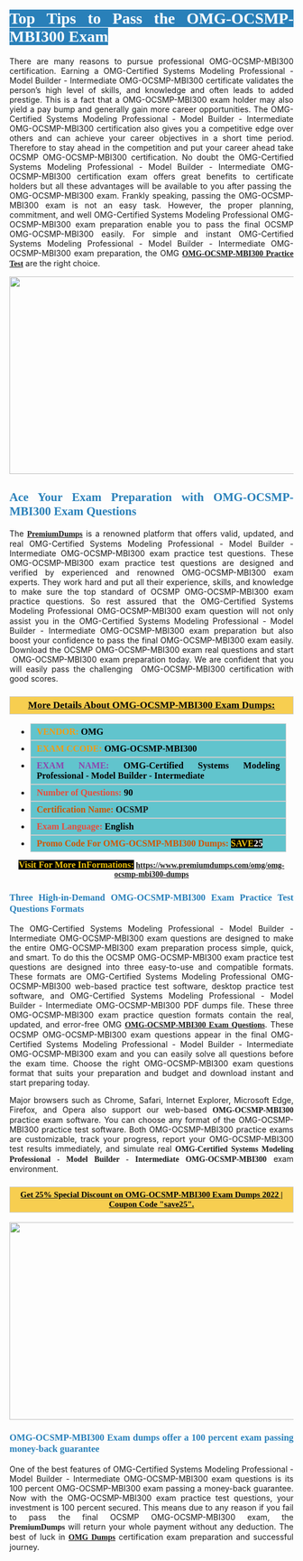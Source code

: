 <h1 style="text-align: justify;"><span style="color:#ffffff;"><span style="font-family:Georgia,serif;"><strong><span style="background-color:#2980b9;">Top Tips to Pass the OMG-OCSMP-MBI300 Exam</span></strong></span></span></h1>

<p style="text-align: justify;">There are many reasons to pursue professional OMG-OCSMP-MBI300 certification. Earning a OMG-Certified Systems Modeling Professional - Model Builder - Intermediate OMG-OCSMP-MBI300 certificate validates the person’s high level of skills, and knowledge and often leads to added prestige. This is a fact that a OMG-OCSMP-MBI300 exam holder may also yield a pay bump and generally gain more career opportunities. The OMG-Certified Systems Modeling Professional - Model Builder - Intermediate OMG-OCSMP-MBI300 certification also gives you a competitive edge over others and can achieve your career objectives in a short time period. Therefore to stay ahead in the competition and put your career ahead take OCSMP OMG-OCSMP-MBI300 certification. No doubt the OMG-Certified Systems Modeling Professional - Model Builder - Intermediate OMG-OCSMP-MBI300 certification exam offers great benefits to certificate holders but all these advantages will be available to you after passing the  OMG-OCSMP-MBI300 exam. Frankly speaking, passing the OMG-OCSMP-MBI300 exam is not an easy task. However, the proper planning, commitment, and well OMG-Certified Systems Modeling Professional OMG-OCSMP-MBI300 exam preparation enable you to pass the final OCSMP OMG-OCSMP-MBI300 easily. For simple and instant OMG-Certified Systems Modeling Professional - Model Builder - Intermediate OMG-OCSMP-MBI300 exam preparation, the OMG <span style="font-family:Georgia,serif;"><strong><a href="https://www.premiumdumps.com/omg/omg-ocsmp-mbi300-dumps">OMG-OCSMP-MBI300 Practice Test</a></strong></span> are the right choice.</p>

<p style="text-align: center;"><a href="https://www.premiumdumps.com/omg/omg-ocsmp-mbi300-dumps"><img alt="" src="https://i.imgur.com/VJaqCPg.jpeg" style="width: 700px; height: 350px;" /></a></p>

<h2 style="text-align: justify;"><span style="color:#2980b9;"><span style="font-family:Georgia,serif;"><strong>Ace Your Exam Preparation with OMG-OCSMP-MBI300 Exam Questions</strong></span></span></h2>

<p style="text-align: justify;">The <a href="https://www.premiumdumps.com/"><span style="font-size:14px;"><span style="font-family:Georgia,serif;"><strong>PremiumDumps</strong></span></span></a> is a renowned platform that offers valid, updated, and real OMG-Certified Systems Modeling Professional - Model Builder - Intermediate OMG-OCSMP-MBI300 exam practice test questions. These OMG-OCSMP-MBI300 exam practice test questions are designed and verified by experienced and renowned OMG-OCSMP-MBI300 exam experts. They work hard and put all their experience, skills, and knowledge to make sure the top standard of OCSMP OMG-OCSMP-MBI300 exam practice questions. So rest assured that the OMG-Certified Systems Modeling Professional OMG-OCSMP-MBI300 <span style="font-size:11.0pt"><span style="line-height:115%"><span calibri="" style="font-family:">exam question</span></span></span> will not only assist you in the OMG-Certified Systems Modeling Professional - Model Builder - Intermediate OMG-OCSMP-MBI300 exam preparation but also boost your confidence to pass the final OMG-OCSMP-MBI300 exam easily. Download the OCSMP OMG-OCSMP-MBI300 exam real questions and start  OMG-OCSMP-MBI300 exam preparation today. We are confident that you will easily pass the challenging  OMG-OCSMP-MBI300 certification with good scores.</p>

<h3 style="background: #f7ce50; border: 1px solid rgb(204, 204, 204); padding: 5px 10px; text-align: center;"><span style="font-family:Georgia,serif;"><u><u><span style="color:#000000;"><span style="font-size:11pt"><span style="line-height:normal"><b><span style="font-size:13.0pt"><span cambria="">More Details About OMG-OCSMP-MBI300 Exam Dumps:</span></span></b></span></span></span></u></u></span></h3>

<ul>
	<li style="margin:0cm 10pt">
	<div style="background:#61c4cd; border: 1px solid rgb(204, 204, 204); padding: 5px 10px; text-align: justify;"><span style="font-family:Georgia,serif;"><span style="font-size:11pt"><span style="line-height:normal"><b><span style="font-size:12.0pt"><span new="" roman="" times=""><span style="color:#f39c12;">VENDOR:</span> <span style="color:#000000;">OMG</span></span></span></b></span></span></span></div>
	</li>
	<li style="margin:0cm 10pt">
	<div style="background: #61c4cd; border: 1px solid rgb(204, 204, 204); padding: 5px 10px; text-align: justify;"><span style="font-family:Georgia,serif;"><span style="font-size:11pt"><span style="line-height:normal"><b><span style="font-size:12.0pt"><span new="" roman="" times=""><span style="color:#f39c12;">EXAM CCODE:</span> <span style="color:#000000;">OMG-OCSMP-MBI300</span></span></span></b></span></span></span></div>
	</li>
	<li style="margin:0cm 10pt">
	<div style="background: #61c4cd; border: 1px solid rgb(204, 204, 204); padding: 5px 10px; text-align: justify;"><span style="font-family:Georgia,serif;"><span style="font-size:11pt"><span style="line-height:normal"><b><span style="font-size:12.0pt"><span new="" roman="" times=""><span style="color:#8e44ad;">EXAM NAME:</span> <span style="color:#000000;">OMG-Certified Systems Modeling Professional - Model Builder - Intermediate</span></span></span></b></span></span></span></div>
	</li>
	<li style="margin:0cm 10pt">
	<div style="background: #61c4cd; border: 1px solid rgb(204, 204, 204); padding: 5px 10px;"><span style="font-family:Georgia,serif;"><span style="font-size:11pt"><span style="line-height:normal"><b><span style="font-size:12.0pt"><span new="" roman="" times=""><span style="color:#e74c3c;">Number of Questions:</span><span style="color:#000000;"><span style="color:#f1c40f;"> </span>90</span></span></span></b></span></span></span></div>
	</li>
	<li style="margin:0cm 10pt">
	<div style="background: #61c4cd; border: 1px solid rgb(204, 204, 204); padding: 5px 10px; text-align: justify;"><span style="font-family:Georgia,serif;"><span style="font-size:11pt"><span style="line-height:normal"><b><span style="font-size:12.0pt"><span new="" roman="" times=""><span style="color:#d35400;">Certification Name:</span> OCSMP</span></span></b></span></span></span></div>
	</li>
	<li style="margin:0cm 10pt">
	<div style="background: #61c4cd; border: 1px solid rgb(204, 204, 204); padding: 5px 10px; text-align: justify;"><span style="font-family:Georgia,serif;"><span style="font-size:11pt"><span style="line-height:normal"><b><span style="font-size:12.0pt"><span new="" roman="" times=""><span style="color:#e74c3c;">Exam Language:</span> <span style="color:#000000;">English</span></span></span></b></span></span></span></div>
	</li>
	<li style="margin:0cm 10pt">
	<div style="background: #61c4cd; border: 1px solid rgb(204, 204, 204); padding: 5px 10px;"><span style="font-family:Georgia,serif;"><span style="font-size:11pt"><span style="line-height:normal"><b><span style="font-size:12.0pt"><span new="" roman="" times=""><span style="color:#d35400;">Promo Code For OMG-OCSMP-MBI300 Dumps:</span><span style="color:#f1c40f;"> <span style="background-color:#000000;">SAVE</span></span><span style="color:#ffffff;"><span style="background-color:#000000;">25</span></span></span></span></b></span></span></span></div>
	</li>
</ul>

<p style="text-align: center;"><span style="font-family:Georgia,serif;"><strong><span style="font-size:16px;"><span style="color:#f1c40f;"><span style="background-color:#000000;">Visit For More InFormations:</span></span></span> <a href="https://www.premiumdumps.com/omg/omg-ocsmp-mbi300-dumps">https://www.premiumdumps.com/omg/omg-ocsmp-mbi300-dumps</a></strong></span></p>

<h3 style="text-align: justify;"><span style="color:#2980b9;"><span style="font-family:Georgia,serif;"><strong><strong><strong>Three High-in-Demand OMG-OCSMP-MBI300 Exam Practice Test Questions Formats</strong></strong></strong></span></span></h3>

<p style="text-align: justify;">The OMG-Certified Systems Modeling Professional - Model Builder - Intermediate OMG-OCSMP-MBI300 exam questions are designed to make the entire OMG-OCSMP-MBI300 exam preparation process simple, quick, and smart. To do this the OCSMP OMG-OCSMP-MBI300 exam practice test questions are designed into three easy-to-use and compatible formats. These formats are OMG-Certified Systems Modeling Professional OMG-OCSMP-MBI300 web-based practice test software, desktop practice test software, and OMG-Certified Systems Modeling Professional - Model Builder - Intermediate OMG-OCSMP-MBI300 PDF dumps file. These three OMG-OCSMP-MBI300 exam practice question formats contain the real, updated, and error-free OMG <span style="font-family:Georgia,serif;"><strong><a href="https://www.premiumdumps.com/omg/omg-ocsmp-mbi300-dumps">OMG-OCSMP-MBI300 Exam Questions</a></strong></span>. These OCSMP OMG-OCSMP-MBI300 exam questions appear in the final OMG-Certified Systems Modeling Professional - Model Builder - Intermediate OMG-OCSMP-MBI300 exam and you can easily solve all questions before the exam time. Choose the right OMG-OCSMP-MBI300 exam questions format that suits your preparation and budget and download instant and start preparing today.</p>

<p style="text-align: justify;">Major browsers such as Chrome, Safari, Internet Explorer, Microsoft Edge, Firefox, and Opera also support our web-based <span style="font-family:Georgia,serif;"><strong> OMG-OCSMP-MBI300</strong></span> practice exam software. You can choose any format of the OMG-OCSMP-MBI300 practice test software. Both OMG-OCSMP-MBI300 practice exams are customizable, track your progress, report your OMG-OCSMP-MBI300 test results immediately, and simulate real <span style="font-family:Georgia,serif;"><strong>OMG-Certified Systems Modeling Professional - Model Builder - Intermediate OMG-OCSMP-MBI300</strong></span> exam environment.</p>

<h3 style="background: rgb(247, 206, 80); border: 1px solid rgb(204, 204, 204); padding: 5px 10px; text-align: center;"><span style="font-family:Georgia,serif;"><u><span style="color:#000000;"><span style="font-size:11pt;"><span style="line-height:normal;"><b><span cambria="">Get 25% Special Discount on OMG-OCSMP-MBI300 Exam Dumps 2022 | Coupon Code "save25".</span></b></span></span></span></u></span></h3>

<p style="text-align: center;"><strong><a href="https://www.premiumdumps.com/omg/omg-ocsmp-mbi300-dumps"><img alt="" src="https://i.imgur.com/F18GQwv.jpeg" style="width: 700px; height: 350px;" /></a></strong></p>

<h3 style="text-align: justify;"><span style="color:#2980b9;"><span style="font-family:Georgia,serif;"><strong><strong><strong>OMG-OCSMP-MBI300 Exam dumps offer a 100 percent exam passing money-back guarantee</strong></strong></strong></span></span></h3>

<p style="text-align: justify;">One of the best features of OMG-Certified Systems Modeling Professional - Model Builder - Intermediate OMG-OCSMP-MBI300 exam questions is its 100 percent OMG-OCSMP-MBI300 exam passing a money-back guarantee. Now with the OMG-OCSMP-MBI300 exam practice test questions, your investment is 100 percent secured. This means due to any reason if you fail to pass the final OCSMP OMG-OCSMP-MBI300 exam, the <span style="font-size:14px;"><span style="font-family:Georgia,serif;"><strong>PremiumDumps</strong></span></span> will return your whole payment without any deduction. The best of luck in <a href="https://www.premiumdumps.com/omg-exam-dumps"><span style="font-family:Georgia,serif;"><strong>OMG Dumps</strong></span></a> certification exam preparation and successful journey.</p>
